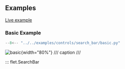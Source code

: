 ## Examples

[Live example](https://flet-controls-gallery.fly.dev/input/searchbar)

### Basic Example

```python
--8<-- "../../examples/controls/search_bar/basic.py"
```

![basic](../../examples/controls/search_bar/media/basic.gif){width="80%"}
/// caption
///

::: flet.SearchBar
